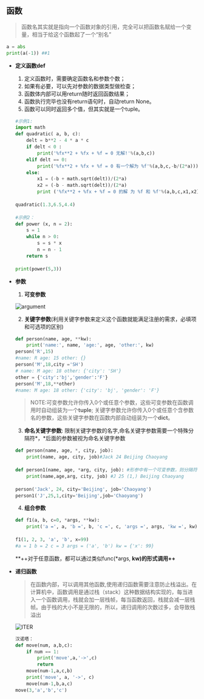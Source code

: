 ## 函数

> 函数名其实就是指向一个函数对象的引用，完全可以把函数名赋给一个变量，相当于给这个函数起了一个“别名”

```python
a = abs
print(a(-1)) ##1
```

- **定义函数def**

    1. 定义函数时，需要确定函数名和参数个数；
    2. 如果有必要，可以先对参数的数据类型做检查；
    3. 函数体内部可以用return随时返回函数结果；
    4. 函数执行完毕也没有return语句时，自动return None。
    5. 函数可以同时返回多个值，但其实就是一个tuple。

    ```python
    #示例1:
    import math
    def quadratic( a, b, c):
        delt = b**2 - 4 * a * c
        if delt < 0 :
            print('%fx**2 + %fx + %f = 0 无解!'%(a,b,c))
        elif delt == 0:
            print('%fx**2 + %fx + %f = 0 有一个解为 %f'%(a,b,c,-b/(2*a)))
        else:
            x1 = (-b + math.sqrt(delt))/(2*a)
            x2 = (-b - math.sqrt(delt))/(2*a)
            print ('%fx**2 + %fx + %f = 0 的解 为 %f 和 %f'%(a,b,c,x1,x2))

    quadratic(1.3,6.5,4.4)
    
    #示例2：
    def power (x, n = 2):
        s = 1
        while n > 0:
            s = s * x
            n = n - 1
        return s

    print(power(5,3))
    ```

- **参数**  

	1. **可变参数**
    
    ![argument](\_images\arguments1.PNG)

	2. **关键字参数**(利用关键字参数来定义这个函数就能满足注册的需求，必填项和可选项的区别)

    ```python
    def person(name, age, **kw):
        print('name:', name, 'age:', age, 'other:', kw)
    person('R',15) 
    #name: R age: 15 other: {}
    person('M',18,city ='SH')
    # name: M age: 18 other: {'city': 'SH'}
    other = {'city':'bj','gender':'F'}
    person('M',18,**other)
    #name: M age: 18 other: {'city': 'bj', 'gender': 'F'}
    ```

    > NOTE:可变参数允许你传入0个或任意个参数，这些可变参数在函数调用时自动组装为一个**tuple**; 关键字参数允许你传入0个或任意个含参数名的参数，这些关键字参数在函数内部自动组装为一个**dict**。
    
	3. **命名关键字参数**: 限制关键字参数的名字,命名关键字参数需要一个特殊分隔符*，*后面的参数被视为命名关键字参数

    ```python
    def person(name, age, *, city, job):
        print(name, age, city, job)#Jack 24 Beijing Chaoyang

    def person1(name, age, *arg, city, job): #形参中有一个可变参数，则分隔符*可以省略
        print(name,age,arg, city, job) #J 25 (1,) Beijing Chaoyang

    person('Jack', 24, city='Beijing', job='Chaoyang')
    person1('J',25,1,city='Beijing',job='Chaoyang')
    ```

	4. **组合参数**

    ```python
    def f1(a, b, c=0, *args, **kw):
        print('a =', a, 'b =', b, 'c =', c, 'args =', args, 'kw =', kw)

    f1(1, 2, 3, 'a', 'b', x=99)
    #a = 1 b = 2 c = 3 args = ('a', 'b') kw = {'x': 99}
    ```

   **++对于任意函数，都可以通过类似func(*args, **kw)的形式调用++**

- **递归函数**

    > 在函数内部，可以调用其他函数,使用递归函数需要注意防止栈溢出。在计算机中，函数调用是通过栈（stack）这种数据结构实现的，每当进入一个函数调用，栈就会加一层栈帧，每当函数返回，栈就会减一层栈帧。由于栈的大小不是无限的，所以，递归调用的次数过多，会导致栈溢出

    ![ITER](\_images\iter.PNG)

    ```python
    汉诺塔：
    def move(num, a,b,c):
        if num == 1:
            print('move',a,'->',c)
            return
        move(num-1,a,c,b)
        print('move', a, '->', c)
        move(num-1,b,a,c)
    move(3,'a','b','c')
    ```
